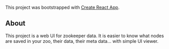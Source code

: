 This project was bootstrapped with [Create React App](https://github.com/facebook/create-react-app).

## About

This project is a web UI for zookeeper data. It is easier to know what nodes are saved in your zoo, their data, their meta data...
with simple UI viewer.

